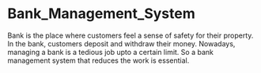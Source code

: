 # Bank_Management_System
Bank is the place where customers feel a sense of safety for their property. In the bank, customers deposit and withdraw their money. Nowadays, managing a bank is a tedious job upto a certain limit. So a bank management system that reduces the work is essential.
